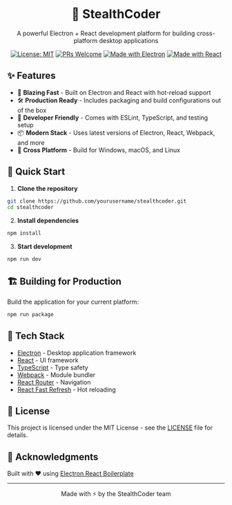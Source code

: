 <div align="center">
  <h1>🥷 StealthCoder</h1>
  <p>A powerful Electron + React development platform for building cross-platform desktop applications</p>

  [![License: MIT](https://img.shields.io/badge/License-MIT-blue.svg)](LICENSE)
  [![PRs Welcome](https://img.shields.io/badge/PRs-welcome-brightgreen.svg)](#contributing)
  [![Made with Electron](https://img.shields.io/badge/Made%20with-Electron-1f425f.svg)](https://electronjs.org)
  [![Made with React](https://img.shields.io/badge/Made%20with-React-61DAFB.svg)](https://reactjs.org)
</div>

## ✨ Features

- 🚀 **Blazing Fast** - Built on Electron and React with hot-reload support
- 🛠️ **Production Ready** - Includes packaging and build configurations out of the box
- 🔧 **Developer Friendly** - Comes with ESLint, TypeScript, and testing setup
- 📦 **Modern Stack** - Uses latest versions of Electron, React, Webpack, and more
- 🎯 **Cross Platform** - Build for Windows, macOS, and Linux

## 🚀 Quick Start

1. **Clone the repository**
```bash
git clone https://github.com/yourusername/stealthcoder.git
cd stealthcoder
```

2. **Install dependencies**
```bash
npm install
```

3. **Start development**
```bash
npm run dev
```

## 🏗️ Building for Production

Build the application for your current platform:
```bash
npm run package
```

## 🧰 Tech Stack

- [Electron](https://electronjs.org) - Desktop application framework
- [React](https://reactjs.org) - UI framework
- [TypeScript](https://typescriptlang.org) - Type safety
- [Webpack](https://webpack.js.org) - Module bundler
- [React Router](https://reactrouter.com) - Navigation
- [React Fast Refresh](https://www.npmjs.com/package/react-refresh) - Hot reloading


## 📝 License

This project is licensed under the MIT License - see the [LICENSE](LICENSE) file for details.

## 🙏 Acknowledgments

Built with ❤️ using [Electron React Boilerplate](https://github.com/electron-react-boilerplate/electron-react-boilerplate)

---

<div align="center">
  Made with ⚡ by the StealthCoder team
</div>
